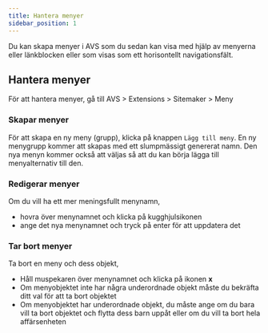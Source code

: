 ```yaml
---
title: Hantera menyer
sidebar_position: 1
---
```


Du kan skapa menyer i AVS som du sedan kan visa med hjälp av menyerna eller länkblocken eller som visas som ett horisontellt navigationsfält.

## Hantera menyer

För att hantera menyer, gå till AVS > Extensions > Sitemaker > Meny

### Skapar menyer
För att skapa en ny meny (grupp), klicka på knappen `Lägg till meny`. En ny menygrupp kommer att skapas med ett slumpmässigt genererat namn. Den nya menyn kommer också att väljas så att du kan börja lägga till menyalternativ till den.

### Redigerar menyer
Om du vill ha ett mer meningsfullt menynamn,
* hovra över menynamnet och klicka på kugghjulsikonen
* ange det nya menynamnet och tryck på enter för att uppdatera det

### Tar bort menyer
Ta bort en meny och dess objekt,
* Håll muspekaren över menynamnet och klicka på ikonen **x**
* Om menyobjektet inte har några underordnade objekt måste du bekräfta ditt val för att ta bort objektet
* Om menyobjektet har underordnade objekt, du måste ange om du bara vill ta bort objektet och flytta dess barn uppåt eller om du vill ta bort hela affärsenheten
